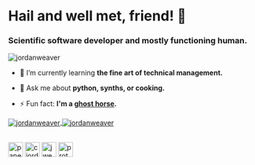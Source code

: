 <h1 align="left">Hail and well met, friend! 👋</h1>
<h3 align="left">Scientific software developer and mostly functioning human.</h3>

<p align="left"> <img src="https://komarev.com/ghpvc/?username=jordanweaver" alt="jordanweaver" /> </p>

- 🌱  I’m currently learning **the fine art of technical management.**

- 💬  Ask me about **python, synths, or cooking.**

- ⚡  Fun fact: **I'm a [ghost horse](https://www.youtube.com/watch?v=CBDa8ZcXRKA&t=97s).**

<a href="https://github.com/anuraghazra/github-readme-stats">
  <img align="center" src="https://github-readme-stats.vercel.app/api?username=jordanweaver&show_icons=true&theme=solarized-light&count_private=true&include_all_commits=true&hide_title=true&hide=contribs,stars" alt="jordanweaver" />
</a>
<a href="https://github.com/anuraghazra/github-readme-stats">
  <img align="center" src="https://github-readme-stats.vercel.app/api/top-langs/?username=jordanweaver&layout=compact&hide=html&theme=solarized-light&hide_title=true" alt="jordanweaver" />
</a><br /> 
<br /> 
<p align="left">
<a href="https://twitter.com/papertapes" target="blank"><img align="center" src="https://cdn.jsdelivr.net/npm/simple-icons@3.0.1/icons/twitter.svg" alt="papertapes" height="30" width="30" /></a>
<a href="https://linkedin.com/in/cjordanweaver" target="blank"><img align="center" src="https://cdn.jsdelivr.net/npm/simple-icons@3.0.1/icons/linkedin.svg" alt="cjordanweaver" height="30" width="30" /></a>
<a href="https://stackoverflow.com/users/jweaver" target="blank"><img align="center" src="https://cdn.jsdelivr.net/npm/simple-icons@3.0.1/icons/stackoverflow.svg" alt="jweaver" height="30" width="30" /></a>
<a href="https://instagram.com/protojordie" target="blank"><img align="center" src="https://cdn.jsdelivr.net/npm/simple-icons@3.0.1/icons/instagram.svg" alt="protojordie" height="30" width="30" /></a>
</p>
